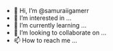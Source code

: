 - 👋 Hi, I’m @samuraiigamerr
- 👀 I’m interested in ...
- 🌱 I’m currently learning ...
- 💞️ I’m looking to collaborate on ...
- 📫 How to reach me ...

<!---
samuraiigamerr/samuraiigamerr is a ✨ special ✨ repository because its `README.md` (this file) appears on your GitHub profile.
You can click the Preview link to take a look at your changes.
--->

